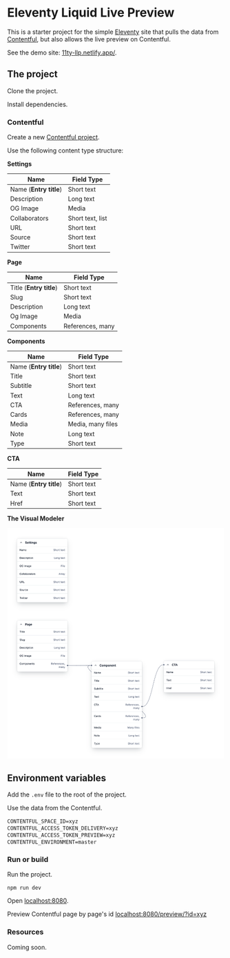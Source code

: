 # Eleventy Liquid Live Preview

This is a starter project for the simple [Eleventy](https://www.11ty.dev/) site that pulls the data from [Contentful](https://www.contentful.com/), but also allows the live preview on Contentful.

See the demo site: [11ty-llp.netlify.app/]([11ty-llp.netlify.app/](https://11ty-llp.netlify.app/)).

## The project

Clone the project.

Install dependencies.

### Contentful

Create a new [Contentful project](https://www.contentful.com/get-started/).

Use the following content type structure:

**Settings**

| Name | Field Type |
|---|---|
| Name (**Entry title**) | Short text |
| Description | Long text |
| OG Image | Media |
| Collaborators | Short text, list |
| URL | Short text |
| Source | Short text |
| Twitter | Short text |

**Page**

| Name | Field Type |
|---|---|
| Title (**Entry title**) | Short text |
| Slug | Short text |
| Description | Long text |
| Og Image | Media |
| Components | References, many |

**Components**

| Name | Field Type |
|---|---|
| Name (**Entry title**) | Short text |
| Title | Short text |
| Subtitle | Short text |
| Text | Long text |
| CTA | References, many |
| Cards | References, many |
| Media | Media, many files |
| Note | Long text |
| Type | Short text |

**CTA**

| Name | Field Type |
|---|---|
| Name (**Entry title**) | Short text |
| Text | Short text |
| Href | Short text |

**The Visual Modeler**

![Contentful content model Visual Modeler](https://raw.githubusercontent.com/maliMirkec/11ty-liquid-live-preview/99454480084fbbc15e2b668c1cafb561053cd002/assets/gfx/contentful-content-model.png)

## Environment variables

Add the `.env` file to the root of the project.

Use the data from the Contentful.

```
CONTENTFUL_SPACE_ID=xyz
CONTENTFUL_ACCESS_TOKEN_DELIVERY=xyz
CONTENTFUL_ACCESS_TOKEN_PREVIEW=xyz
CONTENTFUL_ENVIRONMENT=master
```

### Run or build

Run the project.

```
npm run dev
```

Open [localhost:8080](http://localhost:8080).

Preview Contentful page by page's id [localhost:8080/preview/?id=xyz](http://localhost:8080/preview/?id=xyz)

### Resources

Coming soon.

<!-- Read how I built the Contentful Liquid Live Preview project. -->

